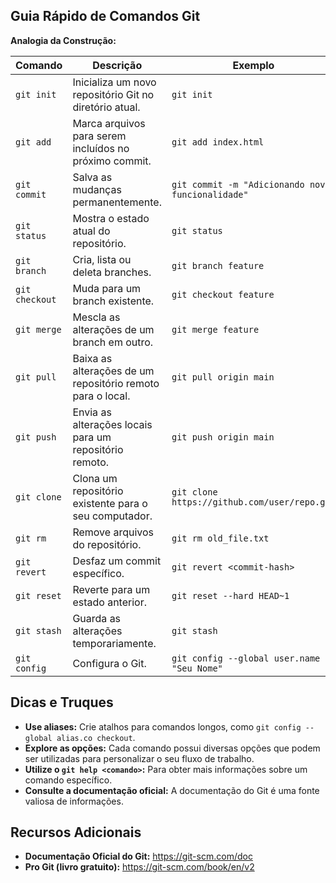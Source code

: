## Guia Rápido de Comandos Git

**Analogia da Construção:**

| Comando | Descrição | Exemplo |
|---|---|---|
| `git init` | Inicializa um novo repositório Git no diretório atual. | `git init` |
| `git add` | Marca arquivos para serem incluídos no próximo commit. | `git add index.html` |
| `git commit` | Salva as mudanças permanentemente. | `git commit -m "Adicionando nova funcionalidade"` |
| `git status` | Mostra o estado atual do repositório. | `git status` |
| `git branch` | Cria, lista ou deleta branches. | `git branch feature` |
| `git checkout` | Muda para um branch existente. | `git checkout feature` |
| `git merge` | Mescla as alterações de um branch em outro. | `git merge feature` |
| `git pull` | Baixa as alterações de um repositório remoto para o local. | `git pull origin main` |
| `git push` | Envia as alterações locais para um repositório remoto. | `git push origin main` |
| `git clone` | Clona um repositório existente para o seu computador. | `git clone https://github.com/user/repo.git` |
| `git rm` | Remove arquivos do repositório. | `git rm old_file.txt` |
| `git revert` | Desfaz um commit específico. | `git revert <commit-hash>` |
| `git reset` | Reverte para um estado anterior. | `git reset --hard HEAD~1` |
| `git stash` | Guarda as alterações temporariamente. | `git stash` |
| `git config` | Configura o Git. | `git config --global user.name "Seu Nome"` |

## Dicas e Truques

* **Use aliases:** Crie atalhos para comandos longos, como `git config --global alias.co checkout`.
* **Explore as opções:** Cada comando possui diversas opções que podem ser utilizadas para personalizar o seu fluxo de trabalho.
* **Utilize o `git help <comando>`:** Para obter mais informações sobre um comando específico.
* **Consulte a documentação oficial:** A documentação do Git é uma fonte valiosa de informações.

## Recursos Adicionais

* **Documentação Oficial do Git:** https://git-scm.com/doc
* **Pro Git (livro gratuito):** https://git-scm.com/book/en/v2

